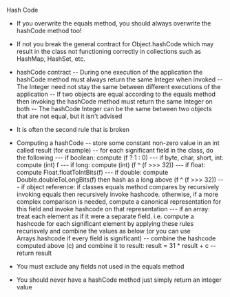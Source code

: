 Hash Code

- If you overwrite the equals method, you should always overwrite the hashCode method too!

- If not you break the general contract for Object.hashCode which may result in the class not functioning correctly in collections such as HashMap, HashSet, etc.

- hashCode contract
-- During one execution of the application the hashCode method must always return the same Integer when invoked
-- The Integer need not stay the same between different executions of the application
-- If two objects are equal according to the equals method then invoking the hashCode method must return the same Integer on both
-- The hashCode Integer can be the same between two objects that are not equal, but it isn't advised

- It is often the second rule that is broken

- Computing a hashCode
-- store some constant non-zero value in an int called result (for example)
-- for each significant field in the class, do the following
--- if boolean: compute (f ? 1 : 0)
--- if byte, char, short, int: compute (int) f
--- if long: compute (int) (f ^ (f >>> 32))
--- if float: compute Float.floatToIntBits(f)
--- if double: compute Double.doubleToLongBits(f) then hash as a long above (f ^ (f >>> 32))
--- if object reference: if classes equals method compares by recursively invoking equals then recursively invoke hashcode. otherwise, if a more complex comparison is needed, compute a canonical representation for this field and invoke hashcode on that representation
--- if an array: treat each element as if it were a separate field. i.e. compute a hashcode for each significant element by applying these rules recurisvely and combine the values as below (or you can use Arrays.hashcode if every field is significant)
-- combine the hashcode computed above (c) and combine it to result: result = 31 * result + c
-- return result

- You must exclude any fields not used in the equals method

- You should never have a hashCode method just simply return an integer value